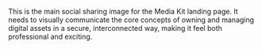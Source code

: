 This is the main social sharing image for the Media Kit landing page. It needs to visually communicate the core concepts of owning and managing digital assets in a secure, interconnected way, making it feel both professional and exciting.